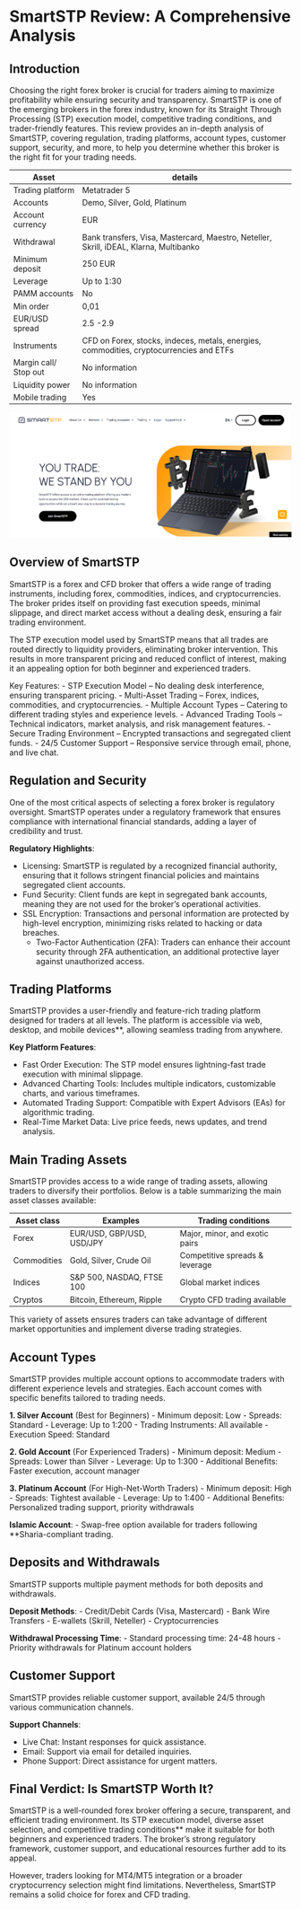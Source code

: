 SmartSTP Review: A Comprehensive Analysis
======================================================

Introduction
------------

Choosing the right forex broker is crucial for traders aiming to maximize profitability while ensuring security and transparency. SmartSTP is one of the emerging brokers in the forex industry, known for its Straight Through Processing (STP) execution model, competitive trading conditions, and trader-friendly features. This review provides an in-depth analysis of SmartSTP, covering regulation, trading platforms, account types, customer support, security, and more, to help you determine whether this broker is the right fit for your trading needs.

| **Asset** | **details** | 
|-------------| -------------- | 
| Trading platform | Metatrader 5 | 
| Accounts | Demo, Silver, Gold, Platinum | 
| Account currency | EUR | 
| Withdrawal | Bank transfers, Visa, Mastercard, Maestro, Neteller, Skrill, iDEAL, Klarna, Multibanko  | 
| Minimum deposit | 250 EUR | 
| Leverage | Up to 1:30 | 
| PAMM accounts | No | 
| Min order | 0,01 |
| EUR/USD spread | 2.5 -2.9   | 
| Instruments | CFD on Forex, stocks, indeces, metals, energies, commodities, cryptocurrencies and ETFs | 
| Margin call/ Stop out | No information | 
| Liquidity power | No information | 
| Mobile trading | Yes |

![image](https://github.com/Broker-review/SmartSTP-review/blob/db56e1a23be17c841073f782782457ad087dd475/smartstp%20home%20screen.png)

Overview of SmartSTP
--------------------

SmartSTP is a forex and CFD broker that offers a wide range of trading instruments, including forex, commodities, indices, and cryptocurrencies. The broker prides itself on providing fast execution speeds, minimal slippage, and direct market access without a dealing desk, ensuring a fair trading environment.

The STP execution model used by SmartSTP means that all trades are routed directly to liquidity providers, eliminating broker intervention. This results in more transparent pricing and reduced conflict of interest, making it an appealing option for both beginner and experienced traders.

Key Features: - STP Execution Model – No dealing desk interference, ensuring transparent pricing. - Multi-Asset Trading – Forex, indices, commodities, and cryptocurrencies. - Multiple Account Types – Catering to different trading styles and experience levels. - Advanced Trading Tools – Technical indicators, market analysis, and risk management features. - Secure Trading Environment – Encrypted transactions and segregated client funds. - 24/5 Customer Support – Responsive service through email, phone, and live chat.


Regulation and Security
-----------------------

One of the most critical aspects of selecting a forex broker is regulatory oversight. SmartSTP operates under a regulatory framework that ensures compliance with international financial standards, adding a layer of credibility and trust.

**Regulatory Highlights**: 
- Licensing: SmartSTP is regulated by a recognized financial authority, ensuring that it follows stringent financial policies and maintains segregated client accounts.
- Fund Security: Client funds are kept in segregated bank accounts, meaning they are not used for the broker’s operational activities.
- SSL Encryption: Transactions and personal information are protected by high-level encryption, minimizing risks related to hacking or data breaches.
  - Two-Factor Authentication (2FA): Traders can enhance their account security through 2FA authentication, an additional protective layer against unauthorized access.


Trading Platforms
-----------------

SmartSTP provides a user-friendly and feature-rich trading platform designed for traders at all levels. The platform is accessible via web, desktop, and mobile devices\*\*, allowing seamless trading from anywhere.

**Key Platform Features**: 
- Fast Order Execution: The STP model ensures lightning-fast trade execution with minimal slippage.
- Advanced Charting Tools: Includes multiple indicators, customizable charts, and various timeframes.
- Automated Trading Support: Compatible with Expert Advisors (EAs) for algorithmic trading.
- Real-Time Market Data: Live price feeds, news updates, and trend analysis.


Main Trading Assets
-------------------

SmartSTP provides access to a wide range of trading assets, allowing traders to diversify their portfolios. Below is a table summarizing the main asset classes available:

| **Asset class** | **Examples** | **Trading conditions**|
|-------------| -------------- | --------------------- |
| Forex | EUR/USD, GBP/USD, USD/JPY | Major, minor, and exotic pairs |
| Commodities | Gold, Silver, Crude Oil | Competitive spreads & leverage |
| Indices | S&P 500, NASDAQ, FTSE 100 | Global market indices |
| Cryptos | Bitcoin, Ethereum, Ripple | Crypto CFD trading available |


This variety of assets ensures traders can take advantage of different market opportunities and implement diverse trading strategies.


Account Types
-------------

SmartSTP provides multiple account options to accommodate traders with different experience levels and strategies. Each account comes with specific benefits tailored to trading needs.

**1\. Silver Account** (Best for Beginners) - Minimum deposit: Low - Spreads: Standard - Leverage: Up to 1:200 - Trading Instruments: All available - Execution Speed: Standard

**2\. Gold Account** (For Experienced Traders) - Minimum deposit: Medium - Spreads: Lower than Silver - Leverage: Up to 1:300 - Additional Benefits: Faster execution, account manager

**3\. Platinum Account** (For High-Net-Worth Traders) - Minimum deposit: High - Spreads: Tightest available - Leverage: Up to 1:400 - Additional Benefits: Personalized trading support, priority withdrawals

**Islamic Account**: - Swap-free option available for traders following \*\*Sharia-compliant trading.


Deposits and Withdrawals
------------------------

SmartSTP supports multiple payment methods for both deposits and withdrawals.

**Deposit Methods**: - Credit/Debit Cards (Visa, Mastercard) - Bank Wire Transfers - E-wallets (Skrill, Neteller) - Cryptocurrencies

**Withdrawal Processing Time**: - Standard processing time: 24-48 hours - Priority withdrawals for Platinum account holders


Customer Support
----------------

SmartSTP provides reliable customer support, available 24/5 through various communication channels.

**Support Channels**: 
- Live Chat: Instant responses for quick assistance.
- Email: Support via email for detailed inquiries.
- Phone Support: Direct assistance for urgent matters.


Final Verdict: Is SmartSTP Worth It?
------------------------------------

SmartSTP is a well-rounded forex broker offering a secure, transparent, and efficient trading environment. Its STP execution model, diverse asset selection, and competitive trading conditions\*\* make it suitable for both beginners and experienced traders. The broker’s strong regulatory framework, customer support, and educational resources further add to its appeal.

However, traders looking for MT4/MT5 integration or a broader cryptocurrency selection might find limitations. Nevertheless, SmartSTP remains a solid choice for forex and CFD trading.
